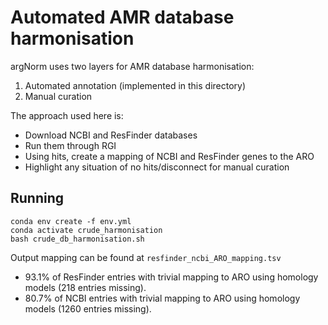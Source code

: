 # Automated AMR database harmonisation

argNorm uses two layers for AMR database harmonisation:

1. Automated annotation (implemented in this directory)
2. Manual curation


The approach used here is:

- Download NCBI and ResFinder databases
- Run them through RGI
- Using hits, create a mapping of NCBI and ResFinder genes to the ARO
- Highlight any situation of no hits/disconnect for manual curation

## Running

    conda env create -f env.yml
    conda activate crude_harmonisation
    bash crude_db_harmonisation.sh

Output mapping can be found at `resfinder_ncbi_ARO_mapping.tsv`

- 93.1% of ResFinder entries with trivial mapping to ARO using homology models (218 entries missing).
- 80.7% of NCBI entries with trivial mapping to ARO using homology models (1260 entries missing).

